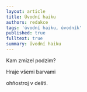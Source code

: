 ```yaml
---
layout: article
title: Úvodní haiku
authors: redakce
tags: 'úvodní haiku, úvodník'
published: true
fulltext: true
summary: Úvodní haiku
---
```


Kam zmizel podzim?

Hraje všemi barvami

ohňostroj v dešti.